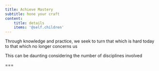 ```yaml
---
title: Achieve Mastery
subtitle: hone your craft
content:
    title: details
    items: '@self.children'
---
```


Through knowledge and practice, we seek to turn that which is hard today to that which no longer concerns us

This can be daunting considering the number of disciplines involved

===
